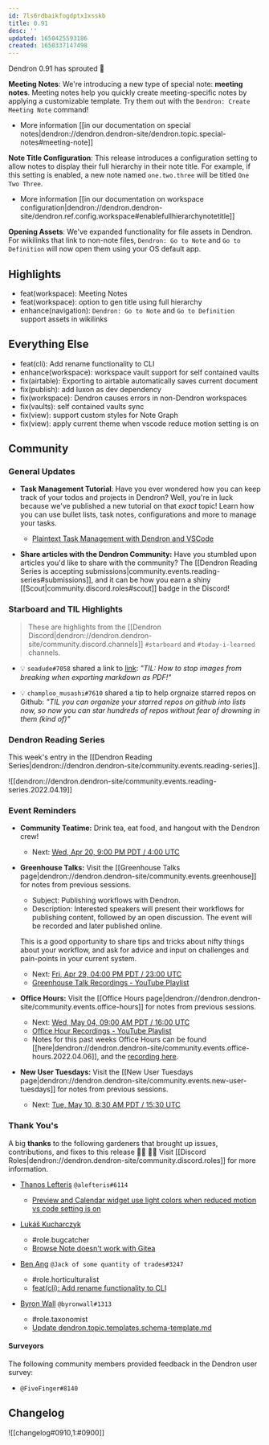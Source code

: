 ```yaml
---
id: 7ls6rdbaikfogdptx1xsskb
title: 0.91
desc: ''
updated: 1650425593186
created: 1650337147498
---
```


Dendron 0.91 has sprouted  🌱

**Meeting Notes**: We're introducing a new type of special note: **meeting notes**. Meeting notes help you quickly create meeting-specific notes by applying a customizable template. Try them out with the `Dendron: Create Meeting Note` command!

- More information [[in our documentation on special notes|dendron://dendron.dendron-site/dendron.topic.special-notes#meeting-note]]

**Note Title Configuration**: This release introduces a configuration setting to allow notes to display their full hierarchy in their note title. For example, if this setting is enabled, a new note named `one.two.three` will be titled  `One Two Three`.

- More information [[in our documentation on workspace configuration|dendron://dendron.dendron-site/dendron.ref.config.workspace#enablefullhierarchynotetitle]]

**Opening Assets**: We've expanded functionality for file assets in Dendron. For wikilinks that link to non-note files, `Dendron: Go to Note` and `Go to Definition` will now open them using your OS default app.


## Highlights
- feat(workspace): Meeting Notes 
- feat(workspace): option to gen title using full hierarchy 
- enhance(navigation): `Dendron: Go to Note` and `Go to Definition` support assets in wikilinks

## Everything Else
- feat(cli): Add rename functionality to CLI
- enhance(workspace): workspace vault support for self contained vaults
- fix(airtable): Exporting to airtable automatically saves current document
- fix(publish): add luxon as dev dependency
- fix(workspace): Dendron causes errors in non-Dendron workspaces
- fix(vaults): self contained vaults sync
- fix(view): support custom styles for Note Graph
- fix(view): apply current theme when vscode reduce motion setting is on

## Community

### General Updates
- **Task Management Tutorial**: Have you ever wondered how you can keep track of your todos and projects in Dendron? Well, you're in luck because we've published a new tutorial on that *exact* topic! Learn how you can use bullet lists, task notes, configurations and more to manage your tasks.
    - [Plaintext Task Management with Dendron and VSCode](https://blog.dendron.so/notes/1jynrsx70fh3mihhrhikrf8)

- **Share articles with the Dendron Community:** Have you stumbled upon articles you'd like to share with the community? The [[Dendron Reading Series is accepting submissions|community.events.reading-series#submissions]], and it can be how you earn a shiny [[Scout|community.discord.roles#scout]] badge in the Discord!

### Starboard and TIL Highlights
> These are highlights from the [[Dendron Discord|dendron://dendron.dendron-site/community.discord.channels]] `#starboard` and `#today-i-learned` channels.

- 💡 `seadude#7058` shared a link to [link](https://github.com/yzane/vscode-markdown-pdf/issues/279): _"TIL: How to stop images from breaking when exporting markdown as PDF!"_

- 💡 `champloo_musashi#7610` shared a tip to help orgnaize starred repos on Github: _"TIL you can organize your starred repos on github into lists now, so now you can star hundreds of repos without fear of drowning in them (kind of)"_

### Dendron Reading Series

This week's entry in the [[Dendron Reading Series|dendron://dendron.dendron-site/community.events.reading-series]].

![[dendron://dendron.dendron-site/community.events.reading-series.2022.04.19]]

### Event Reminders

- **Community Teatime:** Drink tea, eat food, and hangout with the Dendron crew!
    - Next: [Wed, Apr 20, 9:00 PM PDT / 4:00 UTC](https://link.dendron.so/luma)
- **Greenhouse Talks:** Visit the [[Greenhouse Talks page|dendron://dendron.dendron-site/community.events.greenhouse]] for notes from previous sessions.
    - Subject: Publishing workflows with Dendron.
    - Description: Interested speakers will present their workflows for publishing content, followed by an open discussion. The event will be recorded and later published online.
    
    This is a good opportunity to share tips and tricks about nifty things about your workflow, and ask for advice and input on challenges and pain-points in your current system.
    - Next: [Fri, Apr 29, 04:00 PM PDT / 23:00 UTC](https://link.dendron.so/luma)
    - [Greenhouse Talk Recordings - YouTube Playlist](https://link.dendron.so/greenhouse)
- **Office Hours:** Visit the [[Office Hours page|dendron://dendron.dendron-site/community.events.office-hours]] for notes from previous sessions.
    - Next: [Wed, May 04, 09:00 AM PDT / 16:00 UTC](https://link.dendron.so/luma)
    - [Office Hour Recordings - YouTube Playlist](https://link.dendron.so/6yPa)
    - Notes for this past weeks Office Hours can be found [[here|dendron://dendron.dendron-site/community.events.office-hours.2022.04.06]], and the [recording here](https://www.youtube.com/watch?v=-CK7DmkvNzA).
- **New User Tuesdays:** Visit the [[New User Tuesdays page|dendron://dendron.dendron-site/community.events.new-user-tuesdays]] for notes from previous sessions.
    - Next: [Tue, May 10, 8:30 AM PDT / 15:30 UTC](https://link.dendron.so/luma)
    
### Thank You's

A big **thanks** to the following gardeners that brought up issues, contributions, and fixes to this release :man_farmer: :woman_farmer: 
Visit [[Discord Roles|dendron://dendron.dendron-site/community.discord.roles]] for more information.

- [Thanos Lefteris](https://github.com/alefteris) `@alefteris#6114`
    - [Preview and Calendar widget use light colors when reduced motion vs code setting is on](https://github.com/dendronhq/dendron/issues/2738)
    
    
- [Lukáš Kucharczyk](https://github.com/KucharczykL)
    - #role.bugcatcher
    - [Browse Note doesn't work with Gitea](https://github.com/dendronhq/dendron/issues/2776)


- [Ben Ang](https://github.com/benhsm) `@Jack of some quantity of trades#3247`
    - #role.horticulturalist
    - [feat(cli): Add rename functionality to CLI](https://github.com/dendronhq/dendron/pull/2408)


- [Byron Wall](https://github.com/byronwall) `@byronwall#1313`
    - #role.taxonomist
    - [Update dendron.topic.templates.schema-template.md](https://github.com/dendronhq/dendron-site/pull/475)

#### Surveyors

The following community members provided feedback in the Dendron user survey:

- `@FiveFinger#8140`

## Changelog
![[changelog#0910,1:#0900]]
